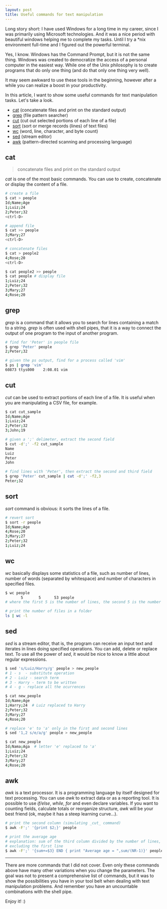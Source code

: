 ```yaml
---
layout: post
title: Useful commands for text manipulation
---
```


Long story short: I have used Windows for a long time in my career, since I was primarily using
Microsoft technologies. And it was a nice period with beautiful windows helping
me to complete my tasks. Until I try a *nix environment full-time and I figured
out the powerful terminal.

Yes, I know. Windows has the Command Prompt, but it is not the same thing.
Windows was created to democratize the access of a personal computer in the easiest
way. While one of the Unix philosophy is to create programs that do only one thing
(and do that only one thing very well).

It may seem awkward to use these tools in the beginning, however after a while you can realize a boost in your productivity.

In this article, I want to show some useful commands for text manipulation
tasks. Let's take a look.

<!--more-->

* [cat](#cat) (concatenate files and print on the standard output)
* [grep](#grep) (file pattern searcher)
* [cut](#cut) (cut out selected portions of each line of a file)
* [sort](#sort) (sort or merge records (lines) of text files)
* [wc](#wc) (word, line, character, and byte count)
* [sed](#sed) (stream editor)
* [awk](#awk) (pattern-directed scanning and processing language)

## cat
> concatenate files and print on the standard output

_cat_ is one of the most basic commands. You can use to create, concatenate or
display the content of a file.

```bash
# create a file
$ cat > people
Id;Name;Age
1;Luiz;24
2;Peter;32
<ctrl-D>
```

```bash
# append file
$ cat >> people
3;Mary;27
<ctrl-D>
```

```bash
# concatenate files
$ cat > people2
4;Rose;20
<ctrl-D>

$ cat people2 >> people
$ cat people # display file
1;Luiz;24
2;Peter;32
3;Mary;27
4;Rose;20
```

## grep
_grep_ is a command that it allows you to search for lines
containing a match to a string. _grep_ is often used with shell pipes,
that it is a way to connect the output of one program to the input of another
program.

```bash
# find for 'Peter' in people file
$ grep 'Peter' people
2;Peter;32

# given the ps output, find for a process called 'vim'
$ ps | grep 'vim'
60873 ttys000    2:08.01 vim
```

## cut
_cut_ can be used to extract portions of each line of a file. It is useful when
you are manipulating a CSV file, for example.

```bash
$ cat cut_sample
Id;Name;Age
1;Luiz;24
2;Peter;32
3;John;19

# given a ';' delimeter, extract the second field
$ cut -d';' -f2 cut_sample
Name
Luiz
Peter
John

# find lines with 'Peter', then extract the second and third field
$ grep 'Peter' cut_sample | cut -d';' -f2,3
Peter;32
```
## sort
_sort_ command is obvious: it sorts the lines of a file.

```bash
# revert sort
$ sort -r people
Id;Name;Age
4;Rose;20
3;Mary;27
2;Peter;32
1;Luiz;24
```

## wc
_wc_ basically displays some statistics of a file, such as number of lines, number of words (separated by whitespace) and number of characters in specified files.

```bash
$ wc people
       5       5      53 people
# where the first 5 is the number of lines, the second 5 is the number of words, and 53 is the number of characters.
```

```bash
# print the number of files in a folder
ls | wc -l
```

## sed
_sed_ is a stream editor, that is, the program can receive an input text and
iterates in lines doing specified operations. You can add, delete or replace
text. To use all the power of _sed_, it would be nice to know a little about regular expressions.

```bash
$ sed 's/Luiz/Harry/g' people > new_people
# 1 - s  - substitute operation
# 2 - Luiz - search term
# 3 - Harry - term to be written
# 4 - g - replace all the ocurrences

$ cat new_people
Id;Name;Age
1;Harry;24  # Luiz replaced to Harry
2;Peter;32
3;Mary;27
4;Rose;20
```

```bash
# replace 'e' to 'a' only in the first and second lines
$ sed '1,2 s/e/a/g' people > new_people

$ cat new_people
Id;Nama;Aga  # letter 'e' replaced to 'a'
1;Luiz;24
2;Peter;32
3;Mary;27
4;Rose;20
```

## awk
_awk_ is a text processor. It is a programming language by itself designed for
text processing. You can use _awk_ to extract data or as a reporting tool. It is
possible to use _if/else_, _while_, _for_ and even declare variables.
If you want to counting fields, calculate totals or reorganize structure, _awk_
will be your best friend (ok, maybe it has a steep learning curve...).

```bash
# print the second column (simulating _cut_ command)
$ awk -F';' '{print $2;}' people
```

```bash
# print the average age
# explanation: sum of the third column divided by the number of lines,
# excluding the first line
$ awk -F';' '{sum+=$3} END { print "Average age = ",sum/(NR-1)}' people
```
***

There are more commands that I did not cover. Even only these commands above
have many other variations when you change the parameters. The goal was not to
present a comprehensive list of commands, but it was to show the possibilities
you have in your tool belt when dealing with text manipulation problems.
And remember you have an uncountable combinations with the shell pipe. 

Enjoy it! :)
